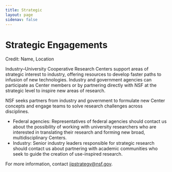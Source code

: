 ```yaml
---
title: Strategic
layout: page
sidenav: false
---
```

<div class="hero">
	<div id="carouselStrategicEngagements" class="carousel slide carousel--interior" data-ride="carousel" data-pause="false" data-interval="false">
		<div class="carousel-inner">
			<div class="carousel-item active">
				<div class="container">
					<div class="carousel__bg" style="background-image: url('../../visuals/placeholders/factory.jpg');"></div>
						<div class="carousel__content carousel__content--slant">
							<div class="carousel__text-cta">
								<h1>Strategic Engagements</h1>								
							</div>
						</div>
					</div>
				<div class="credit__wrapper">
					<p class="credit">Credit: Name, Location</p>
				</div>
			</div>
		</div>
	</div>
</div>
<div class="content-block">
      <div class="container">
      <div class="content-block__inner">
                    <p>Industry–University Cooperative Research Centers&nbsp;support areas of strategic interest to industry, offering resources to develop faster paths to infusion of new technologies. Industry and government agencies can participate as Center members or by partnering directly with NSF at the strategic level to inspire new areas of research.</p>

<p>NSF seeks partners from industry and government to formulate new Center concepts and engage teams to solve research challenges across disciplines.</p>

<ul><li>Federal agencies: Representatives of federal agencies should contact us about the possibility of working with university researchers who are interested in translating their research and forming new broad, multidisciplinary Centers.</li>
	<li>Industry: Senior industry leaders responsible for strategic research should contact us about partnering with academic communities who seek to guide the creation of use-inspired research.</li>
</ul><p>For more information, contact&nbsp;<a href="mailto:iipstrategy@nsf.gov">iipstrategy@nsf.gov</a>.</p>
            </div>
    </div>
  </div>